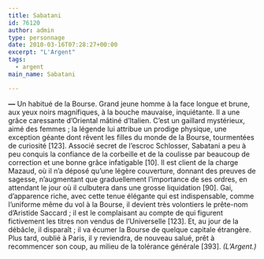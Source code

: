 ```yaml
---
title: Sabatani
id: 76120
author: admin
type: personnage
date: 2010-03-16T07:28:27+00:00
excerpt: "L'Argent"
tags:
  - argent
main_name: Sabatani

---
```

**—** Un habitué de la Bourse. Grand jeune homme à la face longue et brune, aux yeux noirs magnifiques, à la bouche mauvaise, inquiétante. Il a une grâce caressante d&rsquo;Oriental mâtiné d&rsquo;Italien. C&rsquo;est un gaillard mystérieux, aimé des femmes ; la légende lui attribue un prodige physique, une exception géante dont rêvent les filles du monde de la Bourse, tourmentées de curiosité [123]. Associé secret de l&rsquo;escroc Schlosser, Sabatani a peu à peu conquis la confiance de la corbeille et de la coulisse par beaucoup de correction et une bonne grâce infatigable [10]. Il est client de la charge Mazaud, où il n&rsquo;a déposé qu&rsquo;une légère couverture, donnant des preuves de sagesse, n&rsquo;augmentant que graduellement l&rsquo;importance de ses ordres, en attendant le jour où il culbutera dans une grosse liquidation [90]. Gai, d&rsquo;apparence riche, avec cette tenue élégante qui est indispensable, comme l&rsquo;uniforme même du vol à la Bourse, il devient très volontiers le prête-nom d&rsquo;Aristide Saccard ; il est le complaisant au compte de qui figurent fictivement les titres non vendus de l&rsquo;Universelle [123]. Et, au jour de la débâcle, il disparaît ; il va écumer la Bourse de quelque capitale étrangère. Plus tard, oublié à Paris, il y reviendra, de nouveau salué, prêt à recommencer son coup, au milieu de la tolérance générale [393]. _(L&rsquo;Argent.)_